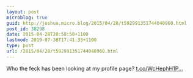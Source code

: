 ```yaml
---
layout: post
microblog: true
guid: http://joshua.micro.blog/2015/04/28/t592991351744040960.html
post_id: 38298
date: 2015-04-28T20:58:50+1100
lastmod: 2019-07-30T17:41:33+1100
type: post
url: /2015/04/28/t592991351744040960.html
---
```

Who the feck has been looking at my profile page? [t.co/WcHephH1P...](http://t.co/WcHephH1Pd)
